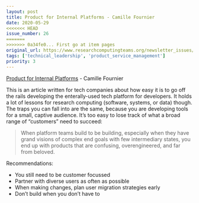 ```yaml
---
layout: post
title: Product for Internal Platforms - Camille Fournier
date: 2020-05-29
<<<<<<< HEAD
issue_number: 26
=======
>>>>>>> 0a34fe0... First go at item pages
original_url: https://www.researchcomputingteams.org/newsletter_issues/0026
tags: ['technical_leadership', 'product_service_management']
priority: 3
---
```


<!-- markdownlint-disable MD033 -->
<!-- markdownlint-disable MD041 -->
<!-- markdownlint-disable MD049 -->

[Product for Internal Platforms](https://medium.com/@skamille/product-for-internal-platforms-9205c3a08142) - Camille Fournier

This is an article written for tech companies about how easy it is to go off the rails developing the enterally-used tech platform for developers.  It holds a lot of lessons for research computing (software, systems, or data) though.  The traps you can fall into are the same, because you are developing tools for a small, captive audience.  It’s too easy to lose track of what a broad range of “customers” need to succeed:

> When platform teams build to be building, especially when they have grand visions of complex end goals with few intermediary states, you end up with products that are confusing, overengineered, and far from beloved.

Recommendations:

* You still need to be customer focussed
* Partner with diverse users as often as possible
* When making changes, plan user migration strategies early
* Don’t build when you don’t have to
